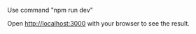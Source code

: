 Use command "npm run dev"

Open [http://localhost:3000](http://localhost:3000) with your browser to see the result.

